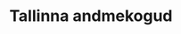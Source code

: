 ---
schema: default
title: Tallinna andmekogud
notes: 'Tallinna avaandmete veebilehele on kokku koondatud andmekogud, mis võimaldavad alla laadida avaandmeid XML kujul.'
department: ''
category:
  - Population and vital statistics
resources:
  - name: Tallinna andmekogud
    url: 'http://www.tallinn.ee/avaandmed/'
    format: HTML
license: ''
date_issued: 27/04/2015
date_modified: 27/04/2015
organization: Tallinna Linnavalitsus
maintainer_name: Liina Karjane
maintainer_email: liina.karjane@tallinnlv.ee
maintainer_phone: ''
legacy_url: 'https://opendata.riik.ee/en/dataset/tallinna-andmekogud'
---